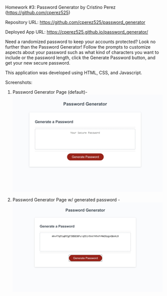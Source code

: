 Homework #3: Password Generator by Cristino Perez (https://github.com/cperez525)

Repository URL: https://github.com/cperez525/password_generator

Deployed App URL: https://cperez525.github.io/password_generator/

Need a randomized password to keep your accounts protected? Look no further than the Password Generator! Follow the prompts to customize aspects about your password such as what kind of characters you want to include or the password length, click the Generate Password button, and get your new secure password.

This application was developed using HTML, CSS, and Javascript.

Screenshots:

1) Password Generator Page (default)-  ![Screenshot](images/default_password_generator_page.JPG)

2) Password Generator Page w/ generated password - ![Screenshot](images/password_generator_page_with_password.JPG)


